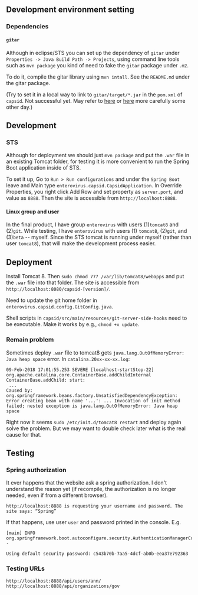 ## Development environment setting

### Dependencies

#### `gitar`

Although in eclipse/STS you can set up the dependency of `gitar` under `Properties -> Java Build Path -> Projects`, using command line tools such as `mvn package` you kind of need to fake the `gitar` package under `.m2`.

To do it, compile the gitar library using `mvn intall`. See the `README.md` under the gitar package.

(Try to set it in a local way to link to `gitar/target/*.jar` in the `pom.xml` of `capsid`. Not successful yet. May refer to [here](https://stackoverflow.com/questions/2229757/maven-add-a-dependency-to-a-jar-by-relative-path) or [here](https://maven.apache.org/settings.html) more carefully some other day.)

## Development

### STS

Although for deployment we should just `mvn package` and put the `.war` file in an existing Tomcat folder, for testing it is more convenient to run the Spring Boot application inside of STS.

To set it up, Go to `Run > Run configurations` and under the `Spring Boot` leave and Main type `enterovirus.capsid.CapsidApplication`. In Override Properties, you right click Add Row and set property as `server.port`, and value as `8888`. Then the site is accessible from `http://localhost:8888`.

#### Linux group and user

In the final product, I have group `enterovirus` with users (1)`tomcat8` and (2)`git`. While testing, I have `enterovirus` with users (1) `tomcat8`, (2)`git`, and (3)`beta` -- myself. Since the STS tomcat is running under myself (rather than user `tomcat8`), that will make the development process easier.

## Deployment

Install Tomcat 8. Then `sudo chmod 777 /var/lib/tomcat8/webapps` and put the `.war` file into that folder. The site is accessible from `http://localhost:8080/capsid-[version]/`.

Need to update the git home folder in `enterovirus.capsid.config.GitConfig.java`.

Shell scripts in `capsid/src/main/resources/git-server-side-hooks` need to be executable. Make it works by e.g., `chmod +x update`.

### Remain problem

Sometimes deploy `.war` file to tomcat8 gets `java.lang.OutOfMemoryError: Java heap space` error. In `catalina.20xx-xx-xx.log`:

```
09-Feb-2018 17:01:55.253 SEVERE [localhost-startStop-22] org.apache.catalina.core.ContainerBase.addChildInternal ContainerBase.addChild: start:
 ...
Caused by: org.springframework.beans.factory.UnsatisfiedDependencyException: Error creating bean with name '...': ... Invocation of init method failed; nested exception is java.lang.OutOfMemoryError: Java heap space
```

Right now it seems `sudo /etc/init.d/tomcat8 restart` and deploy again solve the problem. But we may want to double check later what is the real cause for that.

## Testing

### Spring authorization

It ever happens that the website ask a spring authorization. I don't understand the reason yet (if recompile, the authorization is no longer needed, even if from a different browser).

```
http://localhost:8888 is requesting your username and password. The site says: “Spring”
```

If that happens, use user `user` and password printed in the console. E.g.

```
[main] INFO org.springframework.boot.autoconfigure.security.AuthenticationManagerConfiguration -

Using default security password: c543b70b-7aa5-4dcf-ab0b-eea37e792363
```

### Testing URLs

```
http://localhost:8888/api/users/ann/
http://localhost:8888/api/organizations/gov
```
